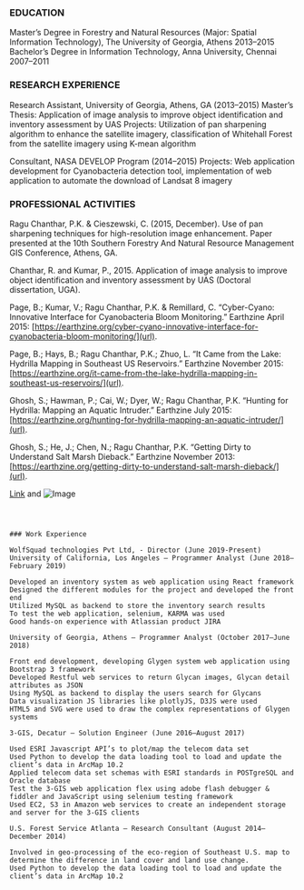 ### EDUCATION
Master’s Degree in Forestry and Natural Resources (Major: Spatial Information Technology), The University of Georgia, Athens		2013–2015
Bachelor’s Degree in Information Technology, Anna University, Chennai 			                                                    2007–2011

### RESEARCH EXPERIENCE

Research Assistant, University of Georgia, Athens, GA (2013–2015)
Master’s Thesis: Application of image analysis to improve object identification and inventory assessment  by       UAS
Projects: Utilization of pan sharpening algorithm to enhance the satellite imagery, classification of Whitehall Forest from the satellite imagery using K-mean algorithm

Consultant, NASA DEVELOP Program (2014–2015) 
Projects: Web application development for Cyanobacteria detection tool, implementation of web application to automate the download of Landsat 8 imagery

### PROFESSIONAL ACTIVITIES

Ragu Chanthar, P.K. & Cieszewski, C. (2015, December). Use of pan sharpening techniques for high-resolution image enhancement. Paper presented at the 10th Southern Forestry And Natural Resource Management GIS Conference, Athens, GA.

Chanthar, R. and Kumar, P., 2015. Application of image analysis to improve object identification and inventory assessment by UAS (Doctoral dissertation, UGA).

Page, B.; Kumar, V.; Ragu Chanthar, P.K. & Remillard, C. “Cyber-Cyano: Innovative Interface for Cyanobacteria Bloom Monitoring.” Earthzine April 2015: [https://earthzine.org/cyber-cyano-innovative-interface-for-cyanobacteria-bloom-monitoring/](url).

Page, B.; Hays, B.; Ragu Chanthar, P.K.; Zhuo, L. “It Came from the Lake: Hydrilla Mapping in Southeast US Reservoirs.” Earthzine November 2015: [https://earthzine.org/it-came-from-the-lake-hydrilla-mapping-in-southeast-us-reservoirs/](url).

Ghosh, S.; Hawman, P.; Cai, W.; Dyer, W.; Ragu Chanthar, P.K. “Hunting for Hydrilla: Mapping an Aquatic Intruder.” Earthzine July 2015: [https://earthzine.org/hunting-for-hydrilla-mapping-an-aquatic-intruder/](url).

Ghosh, S.; He, J.; Chen, N.; Ragu Chanthar, P.K. “Getting Dirty to Understand Salt Marsh Dieback.” Earthzine November 2013:[https://earthzine.org/getting-dirty-to-understand-salt-marsh-dieback/](url).

[Link](url) and ![Image](src)
```



### Work Experience

WolfSquad technologies Pvt Ltd, - Director (June 2019-Present)
University of California, Los Angeles – Programmer Analyst (June 2018–February 2019)

Developed an inventory system as web application using React framework
Designed the different modules for the project and developed the front end
Utilized MySQL as backend to store the inventory search results
To test the web application, selenium, KARMA was used
Good hands-on experience with Atlassian product JIRA

University of Georgia, Athens – Programmer Analyst (October 2017–June 2018)

Front end development, developing Glygen system web application using Bootstrap 3 framework
Developed Restful web services to return Glycan images, Glycan detail attributes as JSON
Using MySQL as backend to display the users search for Glycans
Data visualization JS libraries like plotlyJS, D3JS were used
HTML5 and SVG were used to draw the complex representations of Glygen systems

3-GIS, Decatur – Solution Engineer (June 2016–August 2017)

Used ESRI Javascript API’s to plot/map the telecom data set
Used Python to develop the data loading tool to load and update the client’s data in ArcMap 10.2
Applied telecom data set schemas with ESRI standards in POSTgreSQL and Oracle database  
Test the 3-GIS web application flex using adobe flash debugger & fiddler and JavaScript using selenium testing framework
Used EC2, S3 in Amazon web services to create an independent storage and server for the 3-GIS clients

U.S. Forest Service Atlanta – Research Consultant (August 2014–December 2014) 

Involved in geo-processing of the eco-region of Southeast U.S. map to determine the difference in land cover and land use change.
Used Python to develop the data loading tool to load and update the client’s data in ArcMap 10.2
